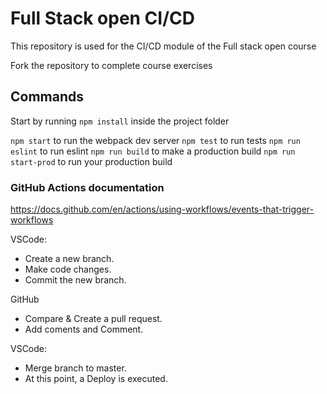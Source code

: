 # Full Stack open CI/CD

This repository is used for the CI/CD module of the Full stack open course

Fork the repository to complete course exercises

## Commands

Start by running `npm install` inside the project folder

`npm start` to run the webpack dev server
`npm test` to run tests
`npm run eslint` to run eslint
`npm run build` to make a production build
`npm run start-prod` to run your production build


### GitHub Actions documentation
https://docs.github.com/en/actions/using-workflows/events-that-trigger-workflows


VSCode:
* Create a new branch.
* Make code changes.
* Commit the new branch.

GitHub
* Compare & Create a pull request.
* Add coments and Comment.

VSCode:
* Merge branch to master.
* At this point, a Deploy is executed.
